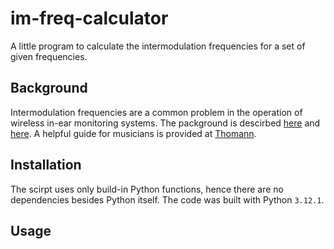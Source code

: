 # im-freq-calculator
A little program to calculate the intermodulation frequencies for a set of given frequencies.


## Background

Intermodulation frequencies are a common problem in the operation of wireless in-ear monitoring systems. The packground is descirbed [here](https://assets.sennheiser.com/downloads/download/file/2066/User_Manual_pro_US.pdf) and [here](https://en.wikipedia.org/wiki/Intermodulation#:~:text=The%20intermodulation%20between%20frequency%20components,differences%20of%20multiples%20of%20those). A helpful guide for musicians is provided at [Thomann](https://www.thomann.de/gb/onlineexpert_page_inear_monitoring_information_about_frequency_allocations.html).


## Installation

The scirpt uses only build-in Python functions, hence there are no dependencies besides Python itself. The code was built with Python `3.12.1`.


## Usage